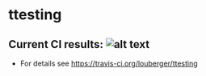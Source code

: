 # ttesting

## Current CI results: ![alt text](https://api.travis-ci.org/louberger/ttesting.svg?branch=master)
* For details see https://travis-ci.org/louberger/ttesting
